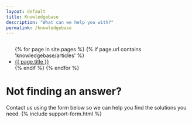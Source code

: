 ```yaml
---
layout: default
title: Knowledgebase
description: "What can we help you with?"
permalink: /knowledgebase
---
```

<script async src="https://cse.google.com/cse.js?cx=04fdfc9660334472b">
</script>
<div style="display: flex; justify-content: center; align-items: center;" class="gcse-search"></div>

<ul>
{% for page in site.pages %}
  {% if page.url contains 'knowledgebase/articles' %}
    <li>
        <a href="{{ page.url }}">{{ page.title }}</a>
   </li>
  {% endif %}
{% endfor %}
</ul>

# Not finding an answer?
Contact us using the form below so we can help you find the solutions you need.
{% include support-form.html %}
